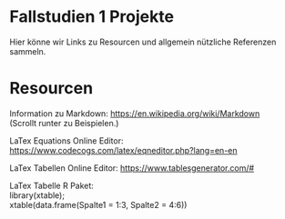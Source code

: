 # Fallstudien 1 Projekte
Hier könne wir Links zu Resourcen und allgemein nützliche Referenzen sammeln.

# Resourcen
Information zu Markdown: https://en.wikipedia.org/wiki/Markdown  
(Scrollt runter zu Beispielen.)

LaTex Equations Online Editor: https://www.codecogs.com/latex/eqneditor.php?lang=en-en  

LaTex Tabellen Online Editor: https://www.tablesgenerator.com/#  

LaTex Tabelle R Paket:  
library(xtable);  
xtable(data.frame(Spalte1 = 1:3, Spalte2 = 4:6))
